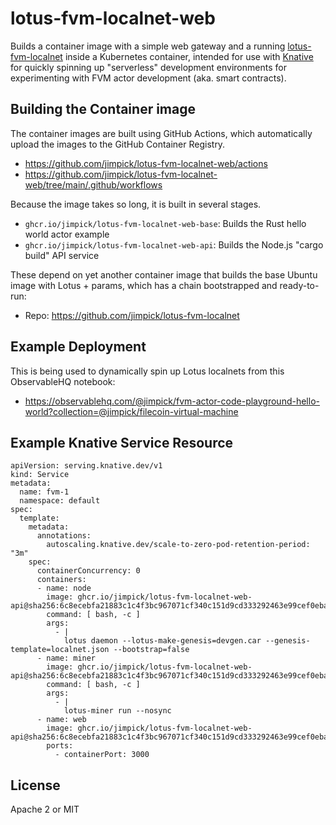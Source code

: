lotus-fvm-localnet-web
===

Builds a container image with a simple web gateway and a running
[lotus-fvm-localnet](https://github.com/jimpick/lotus-fvm-localnet)
inside a Kubernetes container, intended for use with [Knative](https://knative.dev/docs/) for
quickly spinning up "serverless" development environments for experimenting with
FVM actor development (aka. smart contracts).

## Building the Container image

The container images are built using GitHub Actions, which automatically upload the images
to the GitHub Container Registry.

* https://github.com/jimpick/lotus-fvm-localnet-web/actions
* https://github.com/jimpick/lotus-fvm-localnet-web/tree/main/.github/workflows

Because the image takes so long, it is built in several stages.

* `ghcr.io/jimpick/lotus-fvm-localnet-web-base`: Builds the Rust hello world actor example
* `ghcr.io/jimpick/lotus-fvm-localnet-web-api`: Builds the Node.js "cargo build" API service

These depend on yet another container image that builds the base Ubuntu image with
Lotus + params, which has a chain bootstrapped and ready-to-run:

* Repo: https://github.com/jimpick/lotus-fvm-localnet

## Example Deployment

This is being used to dynamically spin up Lotus localnets from this ObservableHQ notebook:

*  https://observablehq.com/@jimpick/fvm-actor-code-playground-hello-world?collection=@jimpick/filecoin-virtual-machine

## Example Knative Service Resource

```
apiVersion: serving.knative.dev/v1
kind: Service
metadata:
  name: fvm-1
  namespace: default
spec:
  template:
    metadata:
      annotations:
        autoscaling.knative.dev/scale-to-zero-pod-retention-period: "3m"
    spec:
      containerConcurrency: 0
      containers:
      - name: node
        image: ghcr.io/jimpick/lotus-fvm-localnet-web-api@sha256:6c8ecebfa21883c1c4f3bc967071cf340c151d9cd333292463e99cef0eba93cd
        command: [ bash, -c ]
        args:
          - |
            lotus daemon --lotus-make-genesis=devgen.car --genesis-template=localnet.json --bootstrap=false
      - name: miner
        image: ghcr.io/jimpick/lotus-fvm-localnet-web-api@sha256:6c8ecebfa21883c1c4f3bc967071cf340c151d9cd333292463e99cef0eba93cd
        command: [ bash, -c ]
        args:
          - |
            lotus-miner run --nosync
      - name: web
        image: ghcr.io/jimpick/lotus-fvm-localnet-web-api@sha256:6c8ecebfa21883c1c4f3bc967071cf340c151d9cd333292463e99cef0eba93cd
        ports:
          - containerPort: 3000
```

## License

Apache 2 or MIT
